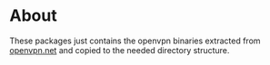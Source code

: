 # About

These packages just contains the openvpn binaries extracted from [openvpn.net](http://openvpn.net/index.php/open-source/downloads.html) and copied to the needed directory structure.